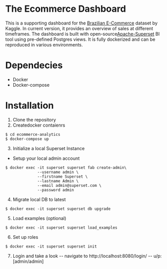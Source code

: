 # The Ecommerce Dashboard
This is a supporting dashboard for the [Brazilian E-Commerce](https://www.kaggle.com/datasets/olistbr/brazilian-ecommerce) dataset by Kaggle. In current version, it provides an overview of sales at different timeframes. The dashboard is built with open-source[Apache-Superset](https://superset.apache.org/) BI tool using pre-defined Postgres views. It is fully dockerized and can be reproduced in various environments. 

# Dependecies
- Docker
- Docker-compose


# Installation
1. Clone the repository
2. Createdocker contaienrs
```
$ cd ecommerce-analytics
$ docker-compose up
```

3. Initialize a local Superset Instance
- Setup your local admin account
```
$ docker exec -it superset superset fab create-admin\
              --username admin \
              --firstname Superset \
              --lastname Admin \
              --email admin@superset.com \
              --password admin
```

4. Migrate local DB to latest
```
$ docker exec -it superset superset db upgrade
```
5. Load examples (optional)
```
$ docker exec -it superset superset load_examples
```
6. Set up roles
```
$ docker exec -it superset superset init
```
7. Login and take a look -- navigate to http://localhost:8080/login/ -- u/p: [admin/admin]






